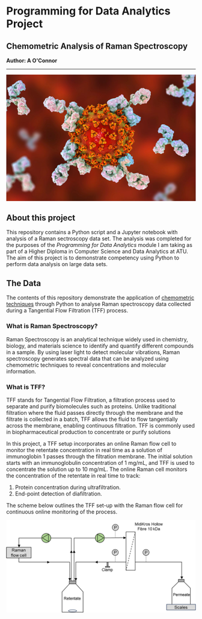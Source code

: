 # Programming for Data Analytics Project 
## Chemometric Analysis of Raman Spectroscopy
**Author: A O'Connor**
*****
<div align="center">
    <img src=".\img\igg1_cell_structure.jpg" alt="Cells">
</div>

## About this project
This repository contains a Python script and a Jupyter notebook with analysis of a Raman sectroscopy data set. The analysis was completed for the purposes of the *Programming for Data Analytics* module I am taking as part of a Higher Diploma in Computer Science and Data Analytics at ATU. The aim of this project is to demonstrate competency using Python to perform data analysis on large data sets.  
## The Data
The contents of this repository demonstrate the application of [chemometric techniques](https://en.wikipedia.org/wiki/Chemometrics) through Python to analyse Raman spectroscopy data collected during a Tangential Flow Filtration (TFF) process. 
### What is Raman Spectroscopy?
Raman Spectroscopy is an analytical technique widely used in chemistry, biology, and materials science to identify and quantify different compounds in a sample. By using laser light to detect molecular vibrations, Raman spectroscopy generates spectral data that can be analyzed using chemometric techniques to reveal concentrations and molecular information.
### What is TFF? 
TFF stands for Tangential Flow Filtration, a filtration process used to separate and purify biomolecules such as proteins. Unlike traditional filtration where the fluid passes directly through the membrane and the filtrate is collected in a batch, TFF allows the fluid to flow tangentially across the membrane, enabling continuous filtration. TFF is commonly used in biopharmaceutical production to concentrate or purify solutions

In this project, a TFF setup incorporates an online Raman flow cell to monitor the retentate concentration in real time as a solution of immunoglobin 1  passes through the filtration membrane. The initial solution starts with an immunoglobulin concentration of 1 mg/mL, and TFF is used to concentrate the solution up to 10 mg/mL. The online Raman cell monitors the concentration of the retentate in real time to track:

1. Protein concentration during ultrafiltration.
2. End-point detection of diafiltration.

The scheme below outlines the TFF set-up with the Raman flow cell for continuous online monitoring of the process.

<div align="center">
    <img src=".\img\tff_schematic.jpg" alt="Cells">
</div>
